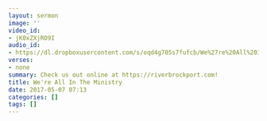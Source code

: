 ```yaml
---
layout: sermon
image: ''
video_id:
- jK0xZXjRO9I
audio_id:
- https://dl.dropboxusercontent.com/s/oqd4g705s7fufcb/We%27re%20All%20In%20The%20Ministry.mp3?dl=0
verses:
- none
summary: Check us out online at https://riverbrockport.com!
title: We're All In The Ministry
date: 2017-05-07 07:13
categories: []
tags: []
---
```

